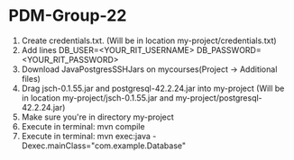# PDM-Group-22
1. Create credentials.txt. (Will be in location my-project/credentials.txt)
2. Add lines DB_USER=<YOUR_RIT_USERNAME>
             DB_PASSWORD=<YOUR_RIT_PASSWORD>
3. Download JavaPostgresSSHJars on mycourses(Project -> Additional files)
4. Drag jsch-0.1.55.jar and postgresql-42.2.24.jar into my-project (Will be in location my-project/jsch-0.1.55.jar and my-project/postgresql-42.2.24.jar)
5. Make sure you're in directory my-project
6. Execute in terminal: mvn compile
7. Execute in terminal: mvn exec:java -Dexec.mainClass="com.example.Database"